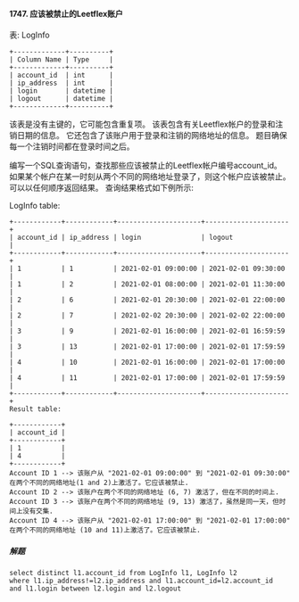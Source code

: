 
#### 1747. 应该被禁止的Leetflex账户

表: LogInfo

````text
+-------------+----------+
| Column Name | Type     |
+-------------+----------+
| account_id  | int      |
| ip_address  | int      |
| login       | datetime |
| logout      | datetime |
+-------------+----------+
````
该表是没有主键的，它可能包含重复项。
该表包含有关Leetflex帐户的登录和注销日期的信息。
它还包含了该账户用于登录和注销的网络地址的信息。
题目确保每一个注销时间都在登录时间之后。

编写一个SQL查询语句，查找那些应该被禁止的Leetflex帐户编号account_id。
如果某个帐户在某一时刻从两个不同的网络地址登录了，则这个帐户应该被禁止。
可以以任何顺序返回结果。
查询结果格式如下例所示:

LogInfo table:

```text
+------------+------------+---------------------+---------------------+
| account_id | ip_address | login               | logout              |
+------------+------------+---------------------+---------------------+
| 1          | 1          | 2021-02-01 09:00:00 | 2021-02-01 09:30:00 |
| 1          | 2          | 2021-02-01 08:00:00 | 2021-02-01 11:30:00 |
| 2          | 6          | 2021-02-01 20:30:00 | 2021-02-01 22:00:00 |
| 2          | 7          | 2021-02-02 20:30:00 | 2021-02-02 22:00:00 |
| 3          | 9          | 2021-02-01 16:00:00 | 2021-02-01 16:59:59 |
| 3          | 13         | 2021-02-01 17:00:00 | 2021-02-01 17:59:59 |
| 4          | 10         | 2021-02-01 16:00:00 | 2021-02-01 17:00:00 |
| 4          | 11         | 2021-02-01 17:00:00 | 2021-02-01 17:59:59 |
+------------+------------+---------------------+---------------------+
Result table:

+------------+
| account_id |
+------------+
| 1          |
| 4          |
+------------+
Account ID 1 --> 该账户从 "2021-02-01 09:00:00" 到 "2021-02-01 09:30:00" 
在两个不同的网络地址(1 and 2)上激活了。它应该被禁止.
Account ID 2 --> 该账户在两个不同的网络地址 (6, 7) 激活了，但在不同的时间上.
Account ID 3 --> 该账户在两个不同的网络地址 (9, 13) 激活了，虽然是同一天，但时间上没有交集.
Account ID 4 --> 该账户从 "2021-02-01 17:00:00" 到 "2021-02-01 17:00:00" 
在两个不同的网络地址 (10 and 11)上激活了。它应该被禁止.
```

##### 解题

```roomsql
select distinct l1.account_id from LogInfo l1, LogInfo l2
where l1.ip_address!=l2.ip_address and l1.account_id=l2.account_id
and l1.login between l2.login and l2.logout
```


